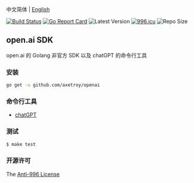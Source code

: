 中文简体 | [English](README_en-US.md)

[![Build Status](https://github.com/axetroy/openai/workflows/ci/badge.svg)](https://github.com/axetroy/openai/actions)
[![Go Report Card](https://goreportcard.com/badge/github.com/axetroy/openai)](https://goreportcard.com/report/github.com/axetroy/openai)
![Latest Version](https://img.shields.io/github/v/release/axetroy/openai.svg)
[![996.icu](https://img.shields.io/badge/link-996.icu-red.svg)](https://996.icu)
![Repo Size](https://img.shields.io/github/repo-size/axetroy/openai.svg)

## open.ai SDK

open.ai 的 Golang 非官方 SDK 以及 chatGPT 的命令行工具

### 安装

```bash
go get -u github.com/axetroy/openai
```

### 命令行工具

- [chatGPT](cmd/chatgpt/README.md)

### 测试

```bash
$ make test
```

### 开源许可

The [Anti-996 License](LICENSE_zh-CN)
